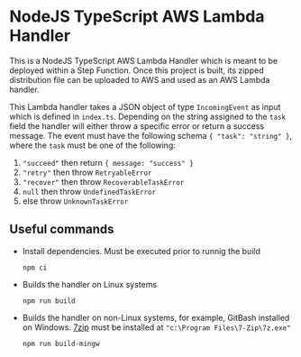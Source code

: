 # NodeJS TypeScript AWS Lambda Handler

This is a NodeJS TypeScript AWS Lambda Handler which is meant to be deployed within a Step Function. Once this project is built, its zipped distribution file can be uploaded to AWS and used as an AWS Lambda handler.

This Lambda handler takes a JSON object of type `IncomingEvent` as input which is defined in `index.ts`. Depending on the string assigned to the `task` field the handler will either throw a specific error or return a success message. The event must have the following schema `{ "task": "string" }`, where the `task` must be one of the following:

1. `"succeed"` then return `{ message: "success" }`
2. `"retry"` then throw `RetryableError`
3. `"recover"` then throw `RecoverableTaskError`
4. `null` then throw `UndefinedTaskError`
5. else throw `UnknownTaskError`

## Useful commands

- Install dependencies. Must be executed prior to runnig the build
  ```console
  npm ci
  ```
- Builds the handler on Linux systems
  ```console
  npm run build
  ```
- Builds the handler on non-Linux systems, for example, GitBash installed on Windows. [7zip](https://www.7-zip.org/) must be installed at `"c:\Program Files\7-Zip\7z.exe"`
  ```console
  npm run build-mingw
  ```
